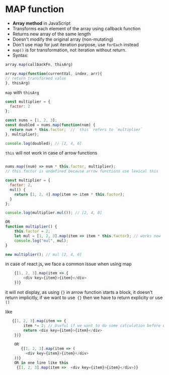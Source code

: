 # MAP function
- **Array method** in JavaScript
- Transforms each element of the array using callback function
- Returns new array of the same length
- Doesn't modify the original array (non-mutating)
- Don't use map for just iteration purpose, use `forEach` instead
- `map()` is for transformation, not iteration without return.
- Syntax:

```javascript
array.map(callbackFn, thisArg)
```
```javascript
array.map(function(currentVal, index, arr){
// return transformed value
}, thisArg)
```
`map` with `thisArg`
```javascript
const multiplier = {
  factor: 2
};

const nums = [1, 2, 3];
const doubled = nums.map(function(num) {
  return num * this.factor;  // `this` refers to `multiplier`
}, multiplier);

console.log(doubled); // [2, 4, 6]
```
`this` will not work in case of arrow functions

```javascript

nums.map((num) => num * this.factor, multiplier);
// this.factor is undefined because arrow functions use lexical this

const multiplier = {
  factor: 2,
  mul() {
    return [1, 2, 4].map(item => item * this.factor);
  }
};

console.log(multiplier.mul()); // [2, 4, 8]

OR
function multiplier() {
    this.factor = 2;
    let mul = [1, 2, 3].map(item => item * this.factor); // works now
    console.log("mul", mul);
}

new multiplier(); // mul [2, 4, 6]
```

in case of react js, we face a common issue when using map

```javascript
    {[1, 2, 3].map(item => {
        <div key={item}>{item}</div>
    })}
```
it will not display, as using `{}` in arrow function starts a block, it doesn't return implicitly, if we want to use` {}` then we have to return explicity or use `()`

like
```javascript
   {[1, 2, 3].map(item => {
        item *= 2; // Useful if we want to do some calculation before display
        return <div key={item}>{item}</div>
    })}

    OR
       {[1, 2, 3].map(item => (
         <div key={item}>{item}</div>
    ))}
    OR in one line like this
     {[1, 2, 3].map(item =>  <div key={item}>{item}</div>)}
```